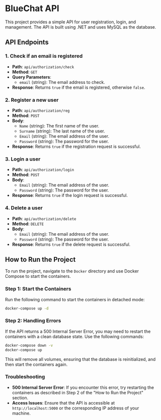 # BlueChat API

This project provides a simple API for user registration, login, and management. The API is built using .NET and uses MySQL as the database.

## API Endpoints

### 1. Check if an email is registered
- **Path**: `api/authorization/check`
- **Method**: `GET`
- **Query Parameters**:
    - `email` (string): The email address to check.
- **Response**: Returns `true` if the email is registered, otherwise `false`.

### 2. Register a new user
- **Path**: `api/authorization/reg`
- **Method**: `POST`
- **Body**:
    - `Name` (string): The first name of the user.
    - `Surname` (string): The last name of the user.
    - `Email` (string): The email address of the user.
    - `Password` (string): The password for the user.
- **Response**: Returns `true` if the registration request is successful.

### 3. Login a user
- **Path**: `api/authorization/login`
- **Method**: `POST`
- **Body**:
    - `Email` (string): The email address of the user.
    - `Password` (string): The password for the user.
- **Response**: Returns `true` if the login request is successful.

### 4. Delete a user
- **Path**: `api/authorization/delete`
- **Method**: `DELETE`
- **Body**:
    - `Email` (string): The email address of the user.
    - `Password` (string): The password for the user.
- **Response**: Returns `true` if the delete request is successful.

## How to Run the Project

To run the project, navigate to the `Docker` directory and use Docker Compose to start the containers.

### Step 1: Start the Containers

Run the following command to start the containers in detached mode:

```bash
docker-compose up -d
```
### Step 2: Handling Errors
If the API returns a 500 Internal Server Error, you may need to restart the containers with a clean database state.
Use the following commands:
``` bash
docker-compose down -v
docker-compose up
```
This will remove all volumes, ensuring that the database is reinitialized, and then start the containers again.
### Troubleshooting
- **500 Internal Server Error**: If you encounter this error, try restarting the containers as described in Step 2 of the "How to Run the Project" section.
- **Access Issues**: Ensure that the API is accessible at `http://localhost:5000` or the corresponding IP address of your machine.
